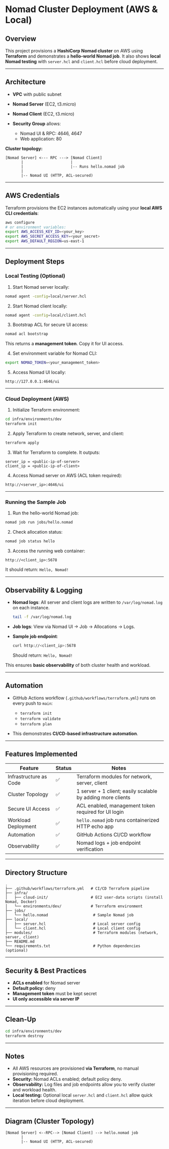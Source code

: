 #  Nomad Cluster Deployment (AWS & Local)

## Overview

This project provisions a **HashiCorp Nomad cluster** on AWS using **Terraform** and demonstrates a **hello-world Nomad job**.
It also shows **local Nomad testing** with `server.hcl` and `client.hcl` before cloud deployment.

---

## Architecture

* **VPC** with public subnet
* **Nomad Server** (EC2, t3.micro)
* **Nomad Client** (EC2, t3.micro)
* **Security Group** allows:

  * Nomad UI & RPC: 4646, 4647
  * Web application: 80

**Cluster topology:**

```
[Nomad Server] <--- RPC ---> [Nomad Client]
       |                     |
       |                     |-- Runs hello.nomad job
       |
       |-- Nomad UI (HTTP, ACL-secured)
```

---

## AWS Credentials

Terraform provisions the EC2 instances automatically using your **local AWS CLI credentials**:

```bash
aws configure
# or environment variables:
export AWS_ACCESS_KEY_ID=<your_key>
export AWS_SECRET_ACCESS_KEY=<your_secret>
export AWS_DEFAULT_REGION=us-east-1
```

---

## Deployment Steps

### Local Testing (Optional)

1. Start Nomad server locally:

```bash
nomad agent -config=local/server.hcl
```

2. Start Nomad client locally:

```bash
nomad agent -config=local/client.hcl
```

3. Bootstrap ACL for secure UI access:

```bash
nomad acl bootstrap
```

This returns a **management token**. Copy it for UI access.

4. Set environment variable for Nomad CLI:

```bash
export NOMAD_TOKEN=<your_management_token>
```

5. Access Nomad UI locally:

```
http://127.0.0.1:4646/ui
```

---

### Cloud Deployment (AWS)

1. Initialize Terraform environment:

```bash
cd infra/environments/dev
terraform init
```

2. Apply Terraform to create network, server, and client:

```bash
terraform apply
```

3. Wait for Terraform to complete. It outputs:

```
server_ip = <public-ip-of-server>
client_ip = <public-ip-of-client>
```

4. Access Nomad server on AWS (ACL token required):

```
http://<server_ip>:4646/ui
```

---

### Running the Sample Job

1. Run the hello-world Nomad job:

```bash
nomad job run jobs/hello.nomad
```

2. Check allocation status:

```bash
nomad job status hello
```

3. Access the running web container:

```
http://<client_ip>:5678
```

It should return: `Hello, Nomad!`

---

## Observability & Logging

* **Nomad logs**: All server and client logs are written to `/var/log/nomad.log` on each instance.

  ```bash
  tail -f /var/log/nomad.log
  ```
* **Job logs**: View via Nomad UI → Job → Allocations → Logs.
* **Sample job endpoint**:

  ```bash
  curl http://<client_ip>:5678
  ```

  Should return: `Hello, Nomad!`

This ensures **basic observability** of both cluster health and workload.

---

## Automation

* GitHub Actions workflow (`.github/workflows/terraform.yml`) runs on every push to `main`:

  * `terraform init`
  * `terraform validate`
  * `terraform plan`
* This demonstrates **CI/CD-based infrastructure automation**.

---

## Features Implemented

| Feature                | Status | Notes                                                        |
| ---------------------- | ------ | -----------------------------------------------------------  |
| Infrastructure as Code | ✅      | Terraform modules for network, server, client               |
| Cluster Topology       | ✅      | 1 server + 1 client; easily scalable by adding more clients |
| Secure UI Access       | ✅      | ACL enabled, management token required for UI login         |
| Workload Deployment    | ✅      | `hello.nomad` job runs containerized HTTP echo app          |
| Automation             | ✅      | GitHub Actions CI/CD workflow                               |
| Observability          | ✅      | Nomad logs + job endpoint verification                      |

---

## Directory Structure

```
.
├── .github/workflows/terraform.yml   # CI/CD Terraform pipeline
├── infra/
│   ├── cloud-init/                   # EC2 user-data scripts (install Nomad, Docker)
│   └── environments/dev/             # Terraform environment
├── jobs/
│   └── hello.nomad                    # Sample Nomad job
├── local/
│   ├── server.hcl                     # Local server config
│   └── client.hcl                     # Local client config
├── modules/                           # Terraform modules (network, server, client)
├── README.md
└── requirements.txt                   # Python dependencies (optional)
```

---

## Security & Best Practices

* **ACLs enabled** for Nomad server
* **Default policy:** deny
* **Management token** must be kept secret
* **UI only accessible via server IP**

---

## Clean-Up

```bash
cd infra/environments/dev
terraform destroy
```

---

## Notes

* All AWS resources are provisioned **via Terraform**, no manual provisioning required.
* **Security:** Nomad ACLs enabled; default policy deny.
* **Observability:** Log files and job endpoints allow you to verify cluster and workload health.
* **Local testing:** Optional local `server.hcl` and `client.hcl` allow quick iteration before cloud deployment.

---

## Diagram (Cluster Topology)

```
[Nomad Server] <--RPC--> [Nomad Client] --> hello.nomad job
       |
       |-- Nomad UI (HTTP, ACL-secured)
```
